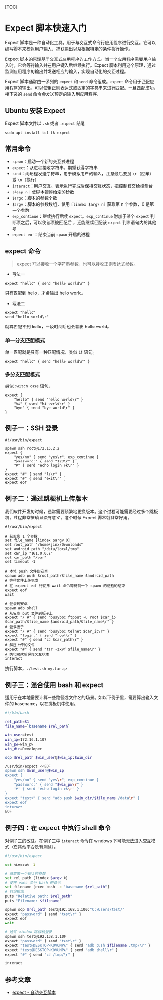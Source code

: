 [TOC]

# Expect 脚本快速入门

Expect 脚本是一种自动化工具，用于与交互式命令行应用程序进行交互。它可以编写脚本来模拟用户输入、捕获输出以及根据特定的条件执行操作。

Expect 脚本的原理基于交互式应用程序的工作方式。当一个应用程序需要用户输入时，它会等待输入并在用户键入后继续执行。Expect 脚本利用这个原理，通过监测应用程序的输出并发送相应的输入，实现自动化的交互过程。

Expect 脚本通常由一系列的 `expect` 和 `send` 命令组成。`expect` 命令用于匹配应用程序的输出，可以使用正则表达式或固定的字符串来进行匹配。一旦匹配成功，接下来的 `send` 命令会发送预定的输入到应用程序。

## Ubuntu 安装 Expect

Expect 脚本文件以 `.sh` 或者 `.expect` 结尾

```shell
sudo apt install tcl tk expect
```

## 常用命令

- `spawn`：启动一个新的交互式进程
- `expect`：从进程接收字符串，期望获得字符串
- `send`：向进程发送字符串，用于模拟用户的输入，注意最后要加 `\r`（回车）或 `\n`（换行）
- `interact`：用户交互。表示执行完成后保持交互状态，把控制权交给控制台
- `sleep n`：使脚本暂停给定的秒数
- `$argc`：脚本的参数个数
- `$argv`：脚本的参数数组，使用 `[lindex $argv n]` 获取第 n 个参数，0 是第一个参数
- `exp_continue`：继续执行后续 `expect`。`exp_continue` 附加于某个 `expect` 判断项之后，可以使该项被匹配后 ，还能继续匹配该 `expect` 判断语句内的其他项
- `expect eof`：结束当前 `spawn` 开启的进程

## expect 命令

> expect 可以接收一个字符串参数，也可以接收正则表达式参数。

- 写法一

```nginx
expect "hello" { send "hello world\r" }
```

只有匹配到 hello，才会输出 hello world。

- 写法二

```nginx
expect "hello"
send "hello world\r"
```

就算匹配不到 hello，一段时间后也会输出 hello world。

### 单一分支匹配模式

单一匹配就是只有一种匹配情况。类似 `if` 语句。

```nginx
expect "hello" { send "hello world\r" }
```

### 多分支匹配模式

类似 `switch case` 语句。

```nginx
expect {
    "hello" { send "hello world\r" }
    "hi" { send "hi world\r" }
    "bye" { send "bye world\r" }
}
```

## 例子一：SSH 登录

```nginx
#!/usr/bin/expect

spawn ssh root@172.16.2.2
expect {
    "yes/no" { send "yes\r"; exp_continue }
    "password:" { send "123\r" }
    "#" { send "echo login ok\r" }
}
expect "#" { send "ls\r" }
expect "#" { send "exit\r" }
expect eof
```

## 例子二：通过跳板机上传版本

我们软件开发的时候，通常需要频繁地更换版本。这个过程可能需要经过多个跳板机，过程非常繁琐且没有意义，这个时候 Expect 脚本就非常好用。

```nginx
#!/usr/bin/expect

# 获取第 1 个参数
set file_name [lindex $argv 0]
set root_path "/home/jinx/Downloads"
set android_path "/data/local/tmp"
set car_ip "161.0.0.2"
set car_path "/var"
set timeout -1

# 本地 push 文件到安卓
spawn adb push $root_path/$file_name $android_path
# 等待文件上传完成
# 在 expect eof 行使用 wait 命令等待前一个 spawn 的进程的结束
expect eof
wait

# 登录到安卓
spawn adb shell
# 从安卓 put 文件到板子上
expect "/ #" { send "busybox ftpput -u root $car_ip $car_path/$file_name $android_path/$file_name\r" }
# 登录板子
expect "/ #" { send "busybox telnet $car_ip\r" }
expect "login:" { send "root\r" }
expect "#" { send "cd $car_path\r" }
# 解压上传的文件
expect "#" { send "tar -zxvf $file_name\r" }
# 执行完成后保持交互状态
interact
```

执行脚本，`./test.sh my.tar.gz`

## 例子三：混合使用 bash 和 expect

适用于在本地需要计算一些路径或文件名的场景。如以下例子里，需要算出输入文件的 basename，以在跳板机中使用。

```bash
#!/bin/bash

rel_path=$1
file_name=`basename $rel_path`

win_user=test
win_ip=172.16.1.107
win_pw=win_pw
win_dir=Developer

scp $rel_path $win_user@$win_ip:$win_dir

/usr/bin/expect <<EOF
spawn ssh $win_user@$win_ip
expect {
    "yes/no" { send "yes\r"; exp_continue }
    "password:" { send "$win_pw\r" }
    "#" { send "echo login ok\r" }
}
expect "test>" { send "adb push $win_dir/$file_name /data\r" }
expect eof
interact
EOF
```

## 例子四：在 expect 中执行 shell 命令

对例子三的改进。在例子三中 `interact` 命令在 windows 下可能无法进入交互模式（在其他平台没有测试）。

```bash
#!/usr/bin/expect

set timeout -1

# 获取第一个输入的参数
set rel_path [lindex $argv 0]
# 使用 exec 执行 bash 的命令
set filename [exec bash -c "basename $rel_path"]
# 打印输出
puts "Relative path: $rel_path"
puts "Filename: $filename"

spawn scp $rel_path test@192.168.1.100:"C:/Users/test/"
expect "password" { send "test\r" }
expect eof
wait

# 通过 window 跳板机登录
spawn ssh test@192.168.1.100
expect "password" { send "test\r" }
expect "test@DESKTOP-K0VUMPA" { send "adb push $filename /tmp/\r" }
expect "test@DESKTOP-K0VUMPA" { send "adb shell\r" }
expect "#" { send "cd /tmp/\r" }

interact

```

## 参考文章

- [expect - 自动交互脚本](http://xstarcd.github.io/wiki/shell/expect.html)
